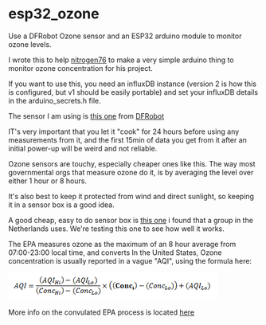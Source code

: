 # esp32_ozone
Use a DFRobot Ozone sensor and an ESP32 arduino module to monitor ozone levels.


I wrote this to help [nitrogen76](https://github.com/nitrogen76/cheapWeather) to make a very simple arduino thing to monitor ozone concentration for his project.

If you want to use this, you need an influxDB instance (version 2 is how this is configured, but v1 should be easily portable) and set your influxDB details in the arduino_secrets.h file.

The sensor I am using is [this one](https://www.dfrobot.com/product-2005.html) from [DFRobot](https://www.dfrobot.com)

IT's very important that you let it "cook" for 24 hours before using any measurements from it, and the first 15min of data you get from it after an initial power-up will be weird and not reliable.

Ozone sensors are touchy, especially cheaper ones like this.  The way most governmental orgs that measure ozone do it, is by averaging the level over either 1 hour or 8 hours.

It's also best to keep it protected from wind and direct sunlight, so keeping it in a sensor box is a good idea. 

A good cheap, easy to do sensor box is [this one](https://www.youtube.com/watch?v=qbYXinada-c) i found that a group in the Netherlands uses.  We're testing this one to see how well it works.

The EPA measures ozone as the maximum of an 8 hour average from 07:00-23:00 local time, and converts 
In the United States, Ozone concentration is usually reported in a vague "AQI", using the formula here:

![Ozone ppb => AQI formula](aqi.png)

More info on the convulated EPA process is located [here](https://forum.airnowtech.org/t/aqi-calculations-overview-ozone-pm2-5-and-pm10/168)
